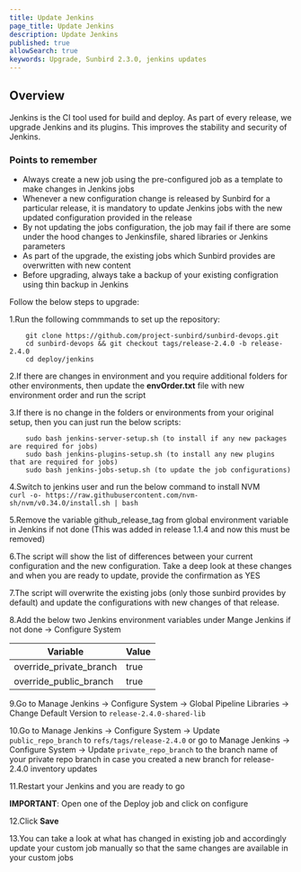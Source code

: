 ```yaml
---
title: Update Jenkins 
page_title: Update Jenkins
description: Update Jenkins 
published: true
allowSearch: true
keywords: Upgrade, Sunbird 2.3.0, jenkins updates
---
```

## Overview

Jenkins is the CI tool used for build and deploy. As part of every release, we upgrade Jenkins and its plugins. This improves the stability and security of Jenkins.

### Points to remember

* Always create a new job using the pre-configured job as a template to make changes in Jenkins jobs  
* Whenever a new configuration change is released by Sunbird for a particular release, it is mandatory to update Jenkins jobs with the new updated configuration provided in the release  
* By not updating the jobs configuration, the job may fail if there are some under the hood changes to Jenkinsfile, shared libraries or Jenkins parameters  
* As part of the upgrade, the existing jobs which Sunbird provides are overwritten with new content  
* Before upgrading, always take a backup of your existing configration using thin backup in Jenkins  

Follow the below steps to upgrade:

1.Run the following commmands to set up the repository:

        git clone https://github.com/project-sunbird/sunbird-devops.git
        cd sunbird-devops && git checkout tags/release-2.4.0 -b release-2.4.0
        cd deploy/jenkins

2.If there are changes in environment and you require additional folders for other environments, then update the **envOrder.txt** file with new environment order and run the script  

3.If there is no change in the folders or environments from your original setup, then you can just run the below scripts:

        sudo bash jenkins-server-setup.sh (to install if any new packages are required for jobs)
        sudo bash jenkins-plugins-setup.sh (to install any new plugins that are required for jobs)
        sudo bash jenkins-jobs-setup.sh (to update the job configurations)
   
4.Switch to jenkins user and run the below command to install NVM    
        ```curl -o- https://raw.githubusercontent.com/nvm-sh/nvm/v0.34.0/install.sh | bash```
        
5.Remove the variable github_release_tag from global environment variable in Jenkins if not done (This was added in release 1.1.4 and now this must be removed)

6.The script will show the list of differences between your current configuration and the new configuration. Take a deep look at these changes and when you are ready to update, provide the confirmation as YES 

7.The script will overwrite the existing jobs (only those sunbird provides by default) and update the configurations with new changes of that release.

8.Add the below two Jenkins environment variables under Mange Jenkins if not done → Configure System

|Variable | Value |
|----------|-------|
| override_private_branch |	true |
| override_public_branch | true |

9.Go to Manage Jenkins → Configure System → Global Pipeline Libraries → Change Default Version to `release-2.4.0-shared-lib`

10.Go to Manage Jenkins → Configure System → Update `public_repo_branch` to `refs/tags/release-2.4.0` or go to Manage Jenkins → Configure System → Update `private_repo_branch` to the branch name of your private repo branch in case you created a new branch for release-2.4.0 inventory updates  

11.Restart your Jenkins and you are ready to go  

**IMPORTANT**: Open one of the Deploy job and click on configure  

12.Click **Save**  

13.You can take a look at what has changed in existing job and accordingly update your custom job manually so that the same changes are available in your custom jobs


